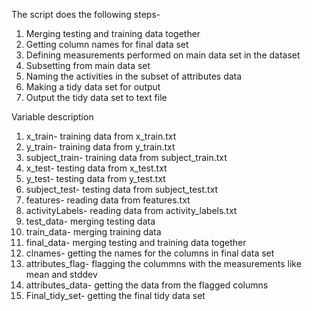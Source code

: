 The script does the following steps-

1. Merging testing and training data together
2. Getting column names for final data set
3. Defining measurements performed on main data set in the dataset
4. Subsetting from main data set
5. Naming the activities in the subset of attributes data
6. Making a tidy data set for output
7. Output the tidy data set to text file

Variable description

1. x_train- training data from x_train.txt
2. y_train- training data from y_train.txt
3. subject_train- training data from subject_train.txt
4. x_test- testing data from x_test.txt
5. y_test- testing data from y_test.txt
6. subject_test- testing data from subject_test.txt
7. features- reading data from features.txt
8. activityLabels- reading data from activity_labels.txt
9. test_data- merging testing data
10. train_data- merging training data
11. final_data- merging testing and training data together
12. clnames- getting the names for the columns in final data set
13. attributes_flag- flagging the colummns with the measurements like mean and stddev
14. attributes_data- getting the data from the flagged columns
15. Final_tidy_set- getting the final tidy data set